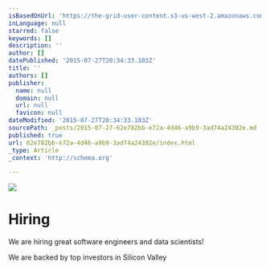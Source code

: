 ```yaml
---
isBasedOnUrl: 'https://the-grid-user-content.s3-us-west-2.amazonaws.com/4bbf6f8b-fe19-4ea7-9c67-acba6bd924b1.jpg'
inLanguage: null
starred: false
keywords: []
description: ''
author: []
datePublished: '2015-07-27T20:34:33.103Z'
title: ''
authors: []
publisher:
  name: null
  domain: null
  url: null
  favicon: null
dateModified: '2015-07-27T20:34:33.103Z'
sourcePath: _posts/2015-07-27-62e782bb-e72a-4d46-a9b9-3ad74a24382e.md
published: true
url: 62e782bb-e72a-4d46-a9b9-3ad74a24382e/index.html
_type: Article
_context: 'http://schema.org'

---
```

![](https://the-grid-user-content.s3-us-west-2.amazonaws.com/4bbf6f8b-fe19-4ea7-9c67-acba6bd924b1.jpg)

# Hiring

We are hiring great software engineers and data scientists!

We are backed by top investors in Silicon Valley